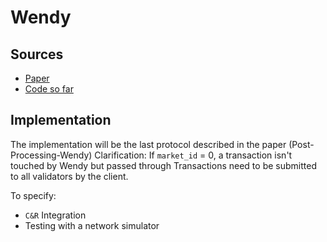 # Wendy

## Sources

- [Paper](https://vega.xyz/papers/Wendy_Grows_Up.pdf)
- [Code so far](https://github.com/vegaprotocol/wendy)

## Implementation

The implementation will be the last protocol described in the paper (Post-Processing-Wendy)
Clarification: If `market_id` = 0, a transaction isn't touched by Wendy but passed through
Transactions need to be submitted to all validators by the client.

To specify:

- `C&R` Integration
- Testing with a network simulator
